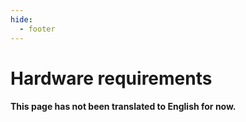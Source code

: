 ```yaml
---
hide:
  - footer
---
```

# Hardware requirements

#### This page has not been translated to English for now.

